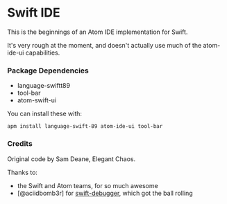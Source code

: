# Swift IDE

This is the beginnings of an Atom IDE implementation for Swift.

It's very rough at the moment, and doesn't actually use much of the atom-ide-ui capabilities.


### Package Dependencies

- language-swiftt89
- tool-bar
- atom-swift-ui

You can install these with:

```
apm install language-swift-89 atom-ide-ui tool-bar
```

### Credits

Original code by Sam Deane, Elegant Chaos.

Thanks to:

- the Swift and Atom teams, for so much awesome
- [@aciidbomb3r] for [swift-debugger](https://github.com/aciidb0mb3r/atom-swift-debugger), which got the ball rolling
